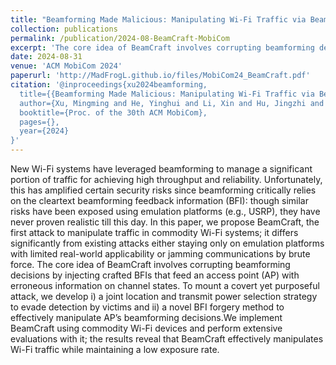 ```yaml
---
title: "Beamforming Made Malicious: Manipulating Wi-Fi Traffic via Beamforming Feedback Forgery"
collection: publications
permalink: /publication/2024-08-BeamCraft-MobiCom
excerpt: 'The core idea of BeamCraft involves corrupting beamforming decisions by injecting crafted BFIs that feed an access point (AP) with erroneous information on channel states. [Code](https://github.com/Dxploto/BeamCraft_AE)'
date: 2024-08-31
venue: 'ACM MobiCom 2024'
paperurl: 'http://MadFrogL.github.io/files/MobiCom24_BeamCraft.pdf'
citation: '@inproceedings{xu2024beamforming,
  title={{Beamforming Made Malicious: Manipulating Wi-Fi Traffic via Beamforming Feedback Forgery}},
  author={Xu, Mingming and He, Yinghui and Li, Xin and Hu, Jingzhi and Chen, Zhe and Xiao, Fu and Luo, Jun},
  booktitle={Proc. of the 30th ACM MobiCom},
  pages={},
  year={2024}
}'
---
```


New Wi-Fi systems have leveraged beamforming to manage a significant portion of traffic for achieving high throughput and reliability. Unfortunately, this has amplified certain security risks since beamforming critically relies on the cleartext beamforming feedback information (BFI): though similar risks have been exposed using emulation platforms (e.g., USRP), they have never proven realistic till this day. In this paper, we propose BeamCraft, the first attack to manipulate traffic in commodity Wi-Fi systems; it differs significantly from existing attacks either staying only on emulation platforms with limited real-world applicability or jamming communications by brute force. The core idea of BeamCraft involves corrupting beamforming decisions by injecting crafted BFIs that feed an access point (AP) with erroneous information on channel states. To mount a covert yet purposeful attack, we develop i) a joint location and transmit power selection strategy to evade detection by victims and ii) a novel BFI forgery method to effectively manipulate AP’s beamforming decisions.We implement BeamCraft using commodity Wi-Fi devices and perform extensive evaluations with it; the results reveal that BeamCraft effectively manipulates Wi-Fi traffic while maintaining a low exposure rate.
